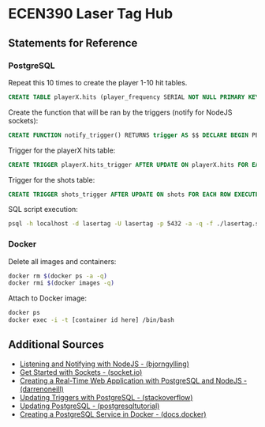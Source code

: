 # ECEN390 Laser Tag Hub

## Statements for Reference
### PostgreSQL
Repeat this 10 times to create the player 1-10 hit tables.
```sql
CREATE TABLE playerX.hits (player_frequency SERIAL NOT NULL PRIMARY KEY, hits integer);
```

Create the function that will be ran by the triggers (notify for NodeJS sockets):
```sql
CREATE FUNCTION notify_trigger() RETURNS trigger AS $$ DECLARE BEGIN PERFORM pg_notify('watchers', row_to_json(NEW)::text); RETURN new; END; $$ LANGUAGE plpgsql;
```

Trigger for the playerX hits table:
```sql
CREATE TRIGGER playerX.hits_trigger AFTER UPDATE ON playerX.hits FOR EACH ROW EXECUTE PROCEDURE notify_trigger();
```

Trigger for the shots table:
```sql
CREATE TRIGGER shots_trigger AFTER UPDATE ON shots FOR EACH ROW EXECUTE PROCEDURE notify_trigger();
```

SQL script execution:
```bash
psql -h localhost -d lasertag -U lasertag -p 5432 -a -q -f ./lasertag.sql
```

### Docker
Delete all images and containers:
```bash
docker rm $(docker ps -a -q)
docker rmi $(docker images -q)
```

Attach to Docker image:
```bash
docker ps
docker exec -i -t [container id here] /bin/bash
```

## Additional Sources
- [Listening and Notifying with NodeJS - (bjorngylling)](http://bjorngylling.com/2011-04-13/postgres-listen-notify-with-node-js.html)
- [Get Started with Sockets - (socket.io)](https://socket.io/get-started/chat/)
- [Creating a Real-Time Web Application with PostgreSQL and NodeJS - (darrenoneill)](http://darrenoneill.co.uk/post/real-time-web-apps-postgresql-and-node/)
- [Updating Triggers with PostgreSQL - (stackoverflow)](http://stackoverflow.com/questions/25271883/postgresql-update-trigger)
- [Updating PostgreSQL - (postgresqltutorial)](http://www.postgresqltutorial.com/postgresql-update/)
- [Creating a PostgreSQL Service in Docker - (docs.docker)](https://docs.docker.com/engine/examples/postgresql_service/)